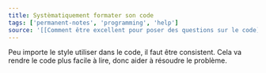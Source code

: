 ```yaml
---
title: Systèmatiquement formater son code
tags: ['permanent-notes', 'programming', 'help']
source: '[[Comment être excellent pour poser des questions sur le code]]'
---
```


Peu importe le style utiliser dans le code, il faut être consistent. Cela va rendre le code plus facile à lire, donc aider à résoudre le problème. 